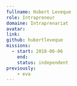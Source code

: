 ```yaml
---
fullname: Hubert Leveque
role: Intrapreneur
domaine: Intraprenariat
avatar:
link:
github: hubertleveque
missions:
  - start: 2018-06-06
    end:
    status: independent
previously:
    - eva
---
```

